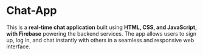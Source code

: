 # Chat-App
This is a <b color=red>real-time chat application</b> built using <b>HTML, CSS, and JavaScript, with Firebase</b> powering the backend services. The app allows users to sign up, log in, and chat instantly with others in a seamless and responsive web interface.

